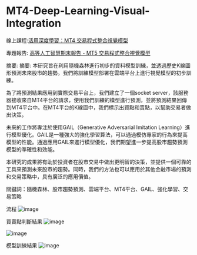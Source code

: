 # MT4-Deep-Learning-Visual-Integration

線上課程:[活用深度學習：MT4 交易程式整合視覺模型](https://hahow.in/courses/5ca16d2972a72f002150e9b2)

專題報告: [高等人工智慧期末報告 - MT5 交易程式整合視覺模型](https://www.canva.com/design/DAFwUTb6HTc/fy87ydfDhQJRY_iZ6t37Uw/edit?utm_content=DAFwUTb6HTc&utm_campaign=designshare&utm_medium=link2&utm_source=sharebutton)

摘要:
摘要:
本研究旨在利用隨機森林進行初步的資料模型訓練，並透過歷史K線圖形預測未來股市的趨勢。我們將訓練模型部署在雲端平台上進行視覺模型的初步訓練。

為了將預測結果應用到實際交易平台上，我們建立了一個socket server，該服務器接收來自MT4平台的請求，使用我們訓練的模型進行預測，並將預測結果回傳到MT4平台中。在MT4平台的K線圖中，我們標示出買點和賣點，以幫助交易者做出決策。

未來的工作將專注於使用GAIL（Generative Adversarial Imitation Learning）進行模型優化。GAIL是一種強大的強化學習算法，可以通過模仿專家的行為來提高模型的性能。通過應用GAIL來進行模型優化，我們期望進一步提高股市趨勢預測模型的準確性和效能。

本研究的成果將有助於投資者在股市交易中做出更明智的決策，並提供一個可靠的工具來預測未來股市的趨勢。同時，我們的方法也可以應用於其他金融市場的預測和交易策略中，具有廣泛的應用價值。

關鍵詞：隨機森林、股市趨勢預測、雲端平台、MT4平台、GAIL、強化學習、交易策略

流程
![image](https://github.com/RainBowT0506/MT4-Deep-Learning-Visual-Integration/assets/109667537/68ade763-2b43-404b-9e0c-61b070eac2ed)

買賣點判斷結果
![image](https://github.com/RainBowT0506/MT4-Deep-Learning-Visual-Integration/assets/109667537/b2114f3e-d693-4323-84c3-8e81ef2522ff)

![image](https://github.com/RainBowT0506/MT4-Deep-Learning-Visual-Integration/assets/109667537/1770dac5-50eb-432b-b534-e715df82cdc5)

模型訓練結果
![image](https://github.com/RainBowT0506/MT4-Deep-Learning-Visual-Integration/assets/109667537/50be1579-f970-4938-818f-30f412e21988)
